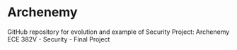 # Archenemy
GitHub repository for evolution and example of Security Project: Archenemy
ECE 382V - Security - Final Project
